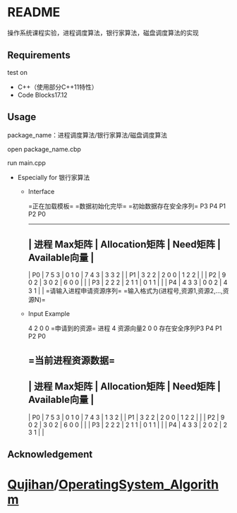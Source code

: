 # README

操作系统课程实验，进程调度算法，银行家算法，磁盘调度算法的实现

## Requirements

test on

- C++（使用部分C++11特性）
- Code Blocks17.12

## Usage

package_name：进程调度算法/银行家算法/磁盘调度算法

open package_name.cbp

run main.cpp

- Especially for 银行家算法

  - Interface

    =正在加载模板=
    =数据初始化完毕=
    =初始数据存在安全序列=
    P3 P4 P1 P2 P0

    ---------------------------------------------------

    | 进程  Max矩阵 | Allocation矩阵 | Need矩阵 | Available向量 |
    ---------------------------------------------------

    | P0 | 7   5   3  | 0   1   0  | 7   4   3  |  3  3  2  |
    | P1 | 3   2   2  | 2   0   0  | 1   2   2  |           |
    | P2 | 9   0   2  | 3   0   2  | 6   0   0  |           |
    | P3 | 2   2   2  | 2   1   1  | 0   1   1  |           |
    | P4 | 4   3   3  | 0   0   2  | 4   3   1  |           |
    =请输入进程申请资源序列=
    =输入格式为(进程号,资源1,资源2,...,资源N)=

  - Input Example

    4 2 0 0
    =申请到的资源=
    进程    4
    资源向量2 0 0
    存在安全序列P3 P4 P1 P2 P0

    =当前进程资源数据=
    ---------------------------------------------------
    | 进程  Max矩阵 | Allocation矩阵 | Need矩阵 | Available向量 |
    ---------------------------------------------------
    | P0 | 7   5   3  | 0   1   0  | 7   4   3  |  1  3  2  |
    | P1 | 3   2   2  | 2   0   0  | 1   2   2  |           |
    | P2 | 9   0   2  | 3   0   2  | 6   0   0  |           |
    | P3 | 2   2   2  | 2   1   1  | 0   1   1  |           |
    | P4 | 4   3   3  | 2   0   2  | 2   3   1  |           |

## Acknowledgement

# [Qujihan](https://github.com/Qujihan)/**[OperatingSystem_Algorithm](https://github.com/Qujihan/OperatingSystem_Algorithm)**


